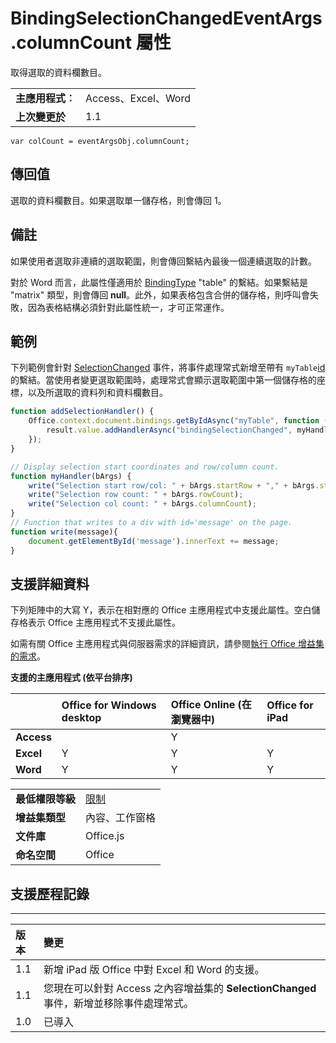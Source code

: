 
# <a name="bindingselectionchangedeventargs.columncount-property"></a>BindingSelectionChangedEventArgs.columnCount 屬性
取得選取的資料欄數目。

|||
|:-----|:-----|
|**主應用程式︰**|Access、Excel、Word|
|**上次變更於**|1.1|

```
var colCount = eventArgsObj.columnCount;
```


## <a name="return-value"></a>傳回值

選取的資料欄數目。如果選取單一儲存格，則會傳回 1。


## <a name="remarks"></a>備註

如果使用者選取非連續的選取範圍，則會傳回繫結內最後一個連續選取的計數。 

對於 Word 而言，此屬性僅適用於 [BindingType](../../reference/shared/bindingtype-enumeration.md) "table" 的繫結。如果繫結是 "matrix" 類型，則會傳回 **null**。此外，如果表格包含合併的儲存格，則呼叫會失敗，因為表格結構必須針對此屬性統一，才可正常運作。


## <a name="example"></a>範例

下列範例會針對 [SelectionChanged](../../reference/shared/binding.bindingselectionchangedevent.md) 事件，將事件處理常式新增至帶有 `myTable`[id](../../reference/shared/binding.id.md) 的繫結。當使用者變更選取範圍時，處理常式會顯示選取範圍中第一個儲存格的座標，以及所選取的資料列和資料欄數目。


```js
function addSelectionHandler() {
    Office.context.document.bindings.getByIdAsync("myTable", function (result) {
        result.value.addHandlerAsync("bindingSelectionChanged", myHandler);
    });
}

// Display selection start coordinates and row/column count.
function myHandler(bArgs) {
    write("Selection start row/col: " + bArgs.startRow + "," + bArgs.startColumn);
    write("Selection row count: " + bArgs.rowCount);
    write("Selection col count: " + bArgs.columnCount);
}
// Function that writes to a div with id='message' on the page.
function write(message){
    document.getElementById('message').innerText += message; 
}
```


## <a name="support-details"></a>支援詳細資料


下列矩陣中的大寫 Y，表示在相對應的 Office 主應用程式中支援此屬性。空白儲存格表示 Office 主應用程式不支援此屬性。

如需有關 Office 主應用程式與伺服器需求的詳細資訊，請參閱[執行 Office 增益集的需求](../../docs/overview/requirements-for-running-office-add-ins.md)。


**支援的主應用程式 (依平台排序)**


| |**Office for Windows desktop**|**Office Online (在瀏覽器中)**|**Office for iPad**|
|:-----|:-----|:-----|:-----|
|**Access**||Y||
|**Excel**|Y|Y|Y|
|**Word**|Y|Y|Y|

|||
|:-----|:-----|
|**最低權限等級**|[限制](../../docs/develop/requesting-permissions-for-api-use-in-content-and-task-pane-add-ins.md)|
|**增益集類型**|內容、工作窗格|
|**文件庫**|Office.js|
|**命名空間**|Office|

## <a name="support-history"></a>支援歷程記錄





****


|**版本**|**變更**|
|:-----|:-----|
|1.1|新增 iPad 版 Office 中對 Excel 和 Word 的支援。|
|1.1|您現在可以針對 Access 之內容增益集的  **SelectionChanged** 事件，新增並移除事件處理常式。|
|1.0|已導入|
